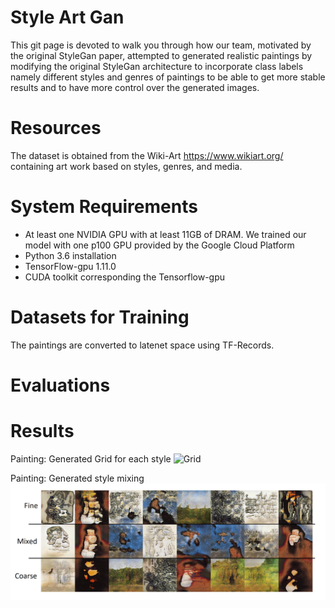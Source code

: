 # Style Art Gan

This git page is devoted to walk you through how our team, motivated by the original StyleGan paper, attempted to generated realistic paintings by modifying the original StyleGan architecture to incorporate class labels namely different styles and genres of paintings to be able to get more stable results and to have more control over the generated images.


# Resources

The dataset is obtained from the Wiki-Art https://www.wikiart.org/ containing art work based on styles, genres, and media. 

# System Requirements

* At least one NVIDIA GPU with at least 11GB of DRAM. We trained our model with one p100 GPU provided by the Google Cloud Platform
* Python 3.6 installation 
* TensorFlow-gpu 1.11.0 
* CUDA toolkit corresponding the Tensorflow-gpu

# Datasets for Training

The paintings are converted to latenet space using TF-Records. 

# Evaluations

# Results

Painting: Generated Grid for each style
![Grid](https://github.com/boistud/StyleArtGan/blob/master/Results/grid_edited.png)

Painting: Generated style mixing
![Style Mixing](https://github.com/boistud/StyleArtGan/blob/master/Results/mixing_edited.png)

